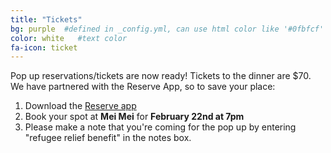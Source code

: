 ```yaml
---
title: "Tickets"
bg: purple  #defined in _config.yml, can use html color like '#0fbfcf'
color: white   #text color
fa-icon: ticket
---
```


Pop up reservations/tickets are now ready! Tickets to the dinner are $70. We
have partnered with the Reserve App, so to save your place:

1. Download the [Reserve app](http://t.sidekickopen36.com/e1t/c/5/f18dQhb0S7lC8dDMPbW2n0x6l2B9nMJW7t5XZs4XyGbqN8qCmpdRrWSCVQBb2Y56dRNgf72ZRFx02?t=http%3A%2F%2Ftry.reserve.com%2Fvenue_landing.html%3Futm_source%3Dmei_mei_bos%26utm_medium%3Dbanner%26utm_campaign%3Dwidget_banner%26venue_name%3DMei%2BMei%26venue_img_name%3DBOS_Mei_Mei.png&si=5190476928122880&pi=1bb5aa9b-3c58-44e0-e41e-641e45e032f5)
2. Book your spot at **Mei Mei** for **February 22nd at 7pm**
3. Please make a note that you're coming for the pop up by entering "refugee relief benefit" in the notes box.
